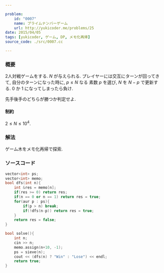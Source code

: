 ```yaml
---

problem:
    id: "0007"
    name: プライムナンバーゲーム
    url: http://yukicoder.me/problems/25
date: 2015/04/05
tags: [yukicoder, ゲーム, DP, メモ化再帰]
source_code: ./src/0007.cc

---
```


### 概要

$2$人対戦ゲームをする.
$N$ が与えられる.
プレイヤーには交互にターンが回ってきて, 自分のターンになった時に,
$p \le N$ なる 素数 $p$ を選び, $N$ を $N - p$ で更新する.
$0$ か $1$ になってしまったら負け.

先手後手のどちらが勝つか判定せよ.

#### 制約

$2 \le N \le 10^4$.

### 解法

ゲーム木をメモ化再帰で探索.

### ソースコード
~~~ cpp
vector<int> ps;
vector<int> memo;
bool dfs(int n){
    int &res = memo[n];
    if(res >= 0) return res;
    if(n == 0 or n == 1) return res = true;
    for(aur p : ps){
        if(p > n) break;
        if(!dfs(n-p)) return res = true;
    }
    return res = false;
}

bool solve(){
    int n;
    cin >> n;
    memo.assign(n+10, -1);
    ps = sieve(n);
    cout << (dfs(n) ? "Win" : "Lose") << endl;
    return true;
}
~~~

